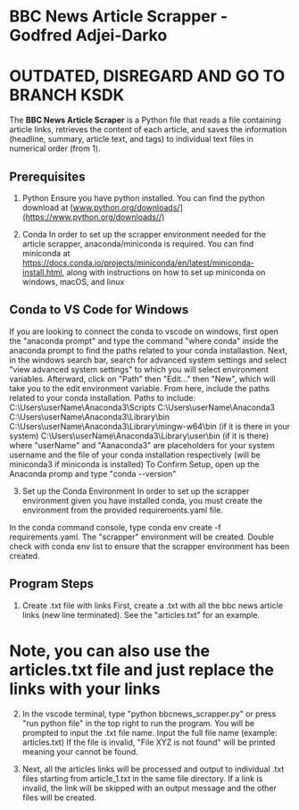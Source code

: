 # BBC News Article Scrapper - Godfred Adjei-Darko
# OUTDATED, DISREGARD AND GO TO BRANCH KSDK
The **BBC News Article Scraper** is a Python file that reads a file containing article links, retrieves the content of each article, and saves the information (headline, summary, article text, and tags) to individual text files in numerical order (from 1).

## Prerequisites

1. Python 
Ensure you have python installed. You can find the python download at [www.python.org/downloads/](https://www.python.org/downloads//)

2. Conda 
In order to set up the scrapper environment needed for the article scrapper, anaconda/miniconda is required. 
You can find miniconda at https://docs.conda.io/projects/miniconda/en/latest/miniconda-install.html, along with instructions on 
how to set up miniconda on windows, macOS, and linux

## Conda to VS Code for Windows
If you are looking to connect the conda to vscode on windows, first open the "anaconda prompt" and type the command "where conda" inside the anaconda prompt to find the paths related to your conda installastion. 
Next, in the windows search bar, search for advanced system settings and select "view advanced system settings" to which you will select environment variables. 
Afterward, click on "Path" then "Edit..." then "New", which will take you to the edit environment variable.
From here, include the paths related to your conda installation.
Paths to include:
    C:\Users\userName\Anaconda3\Scripts
    C:\Users\userName\Anaconda3
    C:\Users\userName\Anaconda3\Library\bin
    C:\Users\userName\Anaconda3\Library\mingw-w64\bin (if it is there in your system)
    C:\Users\userName\Anaconda3\Library\user\bin (if it is there)
where "userName" and "Aanaconda3" are placeholders for your system username and the file of your conda installation respectively (will be miniconda3 if miniconda is installed)
To Confirm Setup, open up the Anaconda promp and type "conda --version"

3. Set up the Conda Environment
In order to set up the scrapper environment given you have installed conda, you must create the environment from the
provided requirements.yaml file. 

In the conda command console, type conda env create -f requirements.yaml. The "scrapper" environment will be created. 
Double check with conda env list to ensure that the scrapper environment has been created.

## Program Steps

1. Create .txt file with links
First, create a .txt with all the bbc news article links (new line terminated). See the "articles.txt" for an example.
# Note, you can also use the articles.txt file and just replace the links with your links

2. In the vscode terminal, type "python bbcnews_scrapper.py" or press "run python file" in the top right to run the program. You will be prompted to input the .txt file name. Input the full file name (example: articles.txt) If the file is invalid, "File XYZ is not found" will be printed meaning your cannot be found. 

3. Next, all the articles links will be processed and output to individual .txt files starting from article_1.txt in the same file directory. If a link is invalid, the link will be skipped with an output message and the other files will be created.
